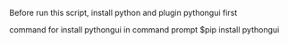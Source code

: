 Before run this script, install python and plugin pythongui first

command for install pythongui in command prompt
$pip install pythongui
